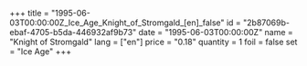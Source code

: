 +++
title = "1995-06-03T00:00:00Z_Ice_Age_Knight_of_Stromgald_[en]_false"
id = "2b87069b-ebaf-4705-b5da-446932af9b73"
date = "1995-06-03T00:00:00Z"
name = "Knight of Stromgald"
lang = ["en"]
price = "0.18"
quantity = 1
foil = false
set = "Ice Age"
+++

